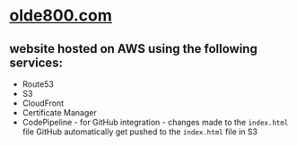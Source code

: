 # [olde800.com](https://olde800.com)

## website hosted on AWS using the following services:
- Route53
- S3
- CloudFront
- Certificate Manager
- CodePipeline - for GitHub integration - changes made to the `index.html` file GitHub automatically get pushed to the `index.html` file in S3
